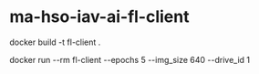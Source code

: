 # ma-hso-iav-ai-fl-client

docker build -t fl-client .

docker run --rm fl-client --epochs 5 --img_size 640 --drive_id 1
